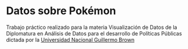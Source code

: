 # Datos sobre Pokémon
Trabajo práctico realizado para la materia Visualización de Datos de la Diplomatura en Análisis de Datos para el desarrollo de Políticas Públicas dictada por la [Universidad Nacional Guillermo Brown](https://www.unab.edu.ar/index.html)
